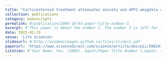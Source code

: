 ```yaml
---
title: "Corticosteroid treatment attenuates anxiety and mPFC-amygdala circuit dysfunction in allergic asthma"
collection: publications
category: manuscripts
permalink: #/publication/2009-10-01-paper-title-number-1
excerpt: #'This paper is about the number 1. The number 2 is left for future work.'
date: 2023-02-15
venue: 'Life Sciences'
slidesurl: #'http://academicpages.github.io/files/slides1.pdf'
paperurl: 'https://www.sciencedirect.com/science/article/abs/pii/S0024320523000073'
citation: #'Your Name, You. (2009). &quot;Paper Title Number 1.&quot; <i>Journal 1</i>. 1(1).'
---
```


<!-- Aims: Allergic asthma is associated with anxiety-related behaviors, leading to poor quality of life. Previous studies mainly described the neuropathophysiology of asthma-induced anxiety. However, the effects of corticosteroids, the most common anti-inflammatory agents for asthma treatment, on the neurophysiological foundations of allergic asthma-induced anxiety are unexplored.
Main methods: Here, we evaluated lung and brain inflammation as well as anxiety in an animal model of allergic asthma pretreated with inhaled fluticasone propionate. Furthermore, to define the neurophysiological bases of these conditions, we studied the medial prefrontal cortex (mPFC)-amygdala circuit, which is previously shown to accompany asthma-induced anxiety.
Key findings: Our data showed that allergen induces anxiety, mPFC and amygdala inflammation, as well as disruptions in the local and long-range oscillatory activities within the mPFC-amygdala circuit. Interestingly, we observed a roughly consistent trend of changes with inhaled fluticasone pretreatment. Namely, the asthma-induced behavioral, inflammatory, and neurophysiological changes were partly, but not totally, prevented by inhaled fluticasone pretreatment.
Significance: We suggest that early treatment of asthmatic patients with inhaled corticosteroids improves mPFC-amygdala circuit function by attenuating neuroinflammation leading to reduced anxiety. These findings could lead clinical guidelines of asthma to consider the neuropsychiatric disorders of patients in treatment recommendations. -->